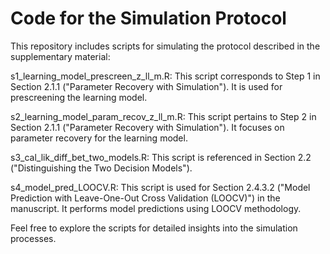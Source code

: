 # Code for the Simulation Protocol

This repository includes scripts for simulating the protocol described in the supplementary material:

s1_learning_model_prescreen_z_ll_m.R: This script corresponds to Step 1 in Section 2.1.1 ("Parameter Recovery with Simulation"). It is used for prescreening the learning model.

s2_learning_model_param_recov_z_ll_m.R: This script pertains to Step 2 in Section 2.1.1 ("Parameter Recovery with Simulation"). It focuses on parameter recovery for the learning model.

s3_cal_lik_diff_bet_two_models.R: This script is referenced in Section 2.2 ("Distinguishing the Two Decision Models"). 

s4_model_pred_LOOCV.R: This script is used for Section 2.4.3.2 ("Model Prediction with Leave-One-Out Cross Validation (LOOCV)") in the manuscript. It performs model predictions using LOOCV methodology.

Feel free to explore the scripts for detailed insights into the simulation processes.
